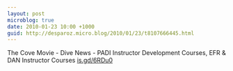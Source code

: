 ```yaml
---
layout: post
microblog: true
date: 2010-01-23 10:00 +1000
guid: http://desparoz.micro.blog/2010/01/23/t8107666445.html
---
```

The Cove Movie - Dive News - PADI Instructor Development Courses, EFR &amp; DAN Instructor Courses [is.gd/6RDu0](http://is.gd/6RDu0)
